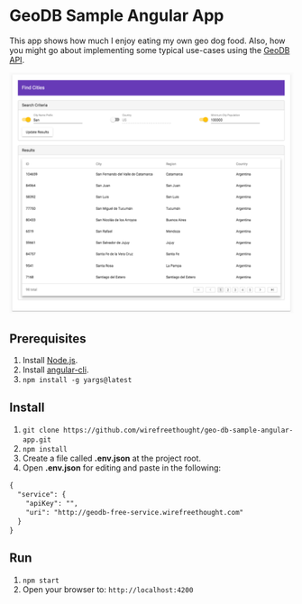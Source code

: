 # GeoDB Sample Angular App
This app shows how much I enjoy eating my own geo dog food. Also, how you might go about implementing some typical use-cases using the [GeoDB API](http://geodb-cities-api.wirefreethought.com).

![Find Cities](/src/assets/screenshots/find-cities.png?raw=true "Find Cities")

## Prerequisites

1. Install [Node.js](https://nodejs.org/en/).
2. Install [angular-cli](https://github.com/angular/angular-cli).
3. ```npm install -g yargs@latest```

## Install
1. ```git clone https://github.com/wirefreethought/geo-db-sample-angular-app.git```
2. ```npm install```
3. Create a file called **.env.json** at the project root.
4. Open **.env.json** for editing and paste in the following:
```
{
  "service": {
    "apiKey": "",
    "uri": "http://geodb-free-service.wirefreethought.com"    
  }
}
```

## Run
1. ```npm start```
3. Open your browser to: ```http://localhost:4200```
